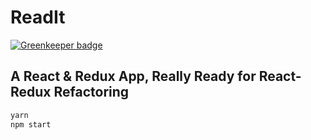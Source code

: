 # ReadIt

[![Greenkeeper badge](https://badges.greenkeeper.io/glebec/readit.svg)](https://greenkeeper.io/)

## A React & Redux App, Really Ready for React-Redux Refactoring

```sh
yarn
npm start
```
